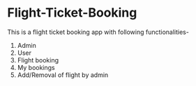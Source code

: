 # Flight-Ticket-Booking

This is a flight ticket booking app with following functionalities-
1. Admin
2. User
3. Flight booking
4. My bookings
5. Add/Removal of flight by admin
